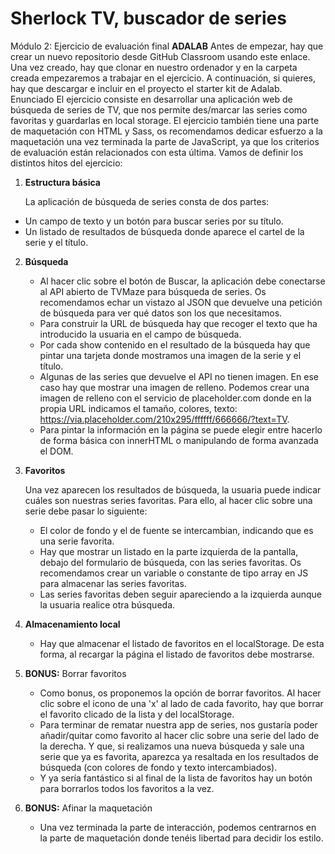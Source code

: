 # Sherlock TV, buscador de series

Módulo 2: Ejercicio de evaluación final **ADALAB**
Antes de empezar, hay que crear un nuevo repositorio desde GitHub Classroom usando este enlace.
Una vez creado, hay que clonar en nuestro ordenador y en la carpeta creada empezaremos a trabajar
en el ejercicio.
A continuación, si quieres, hay que descargar e incluir en el proyecto el starter kit de Adalab.
Enunciado
El ejercicio consiste en desarrollar una aplicación web de búsqueda de series de TV, que nos permite
des/marcar las series como favoritas y guardarlas en local storage.
El ejercicio también tiene una parte de maquetación con HTML y Sass, os recomendamos dedicar esfuerzo a
la maquetación una vez terminada la parte de JavaScript, ya que los criterios de evaluación están relacionados
con esta última.
Vamos de definir los distintos hitos del ejercicio:

1. **Estructura básica**

   La aplicación de búsqueda de series consta de dos partes:

- Un campo de texto y un botón para buscar series por su título.
- Un listado de resultados de búsqueda donde aparece el cartel de la serie y el título.

2. **Búsqueda**

   - Al hacer clic sobre el botón de Buscar, la aplicación debe conectarse al API abierto de TVMaze para búsqueda de series. Os recomendamos echar un vistazo al JSON que devuelve una petición de búsqueda para ver qué datos son los que necesitamos.
   - Para construir la URL de búsqueda hay que recoger el texto que ha introducido la usuaria en el campo de búsqueda.
   - Por cada show contenido en el resultado de la búsqueda hay que pintar una tarjeta donde mostramos una imagen de la serie y el título.
   - Algunas de las series que devuelve el API no tienen imagen. En ese caso hay que mostrar una imagen de relleno. Podemos crear una imagen de relleno con el servicio de placeholder.com donde en la propia URL indicamos el tamaño, colores, texto: https://via.placeholder.com/210x295/ffffff/666666/?text=TV.
   - Para pintar la información en la página se puede elegir entre hacerlo de forma básica con innerHTML o
     manipulando de forma avanzada el DOM.

3. **Favoritos**

   Una vez aparecen los resultados de búsqueda, la usuaria puede indicar cuáles son nuestras series favoritas. Para ello, al hacer clic sobre una serie debe pasar lo siguiente:

   - El color de fondo y el de fuente se intercambian, indicando que es una serie favorita.
   - Hay que mostrar un listado en la parte izquierda de la pantalla, debajo del formulario de búsqueda, con las series favoritas. Os recomendamos crear un variable o constante de tipo array en JS para almacenar las series favoritas.
   - Las series favoritas deben seguir apareciendo a la izquierda aunque la usuaria realice otra búsqueda.

4. **Almacenamiento local**

   - Hay que almacenar el listado de favoritos en el localStorage. De esta forma, al recargar la página el listado de favoritos debe mostrarse.

5. **BONUS:** Borrar favoritos

   - Como bonus, os proponemos la opción de borrar favoritos. Al hacer clic sobre el icono de una 'x' al lado de cada favorito, hay que borrar el favorito clicado de la lista y del localStorage.
   - Para terminar de rematar nuestra app de series, nos gustaría poder añadir/quitar como favorito al hacer clic sobre una serie del lado de la derecha. Y que, si realizamos una nueva búsqueda y sale una serie que ya es favorita, aparezca ya resaltada en los resultados de búsqueda (con colores de fondo y texto intercambiados).
   - Y ya sería fantástico si al final de la lista de favoritos hay un botón para borrarlos todos los favoritos a la vez.

6. **BONUS:** Afinar la maquetación
   - Una vez terminada la parte de interacción, podemos centrarnos en la parte de maquetación donde tenéis libertad para decidir los estilo.
